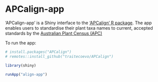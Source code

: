 
<!-- README.md is generated from README.Rmd. Please edit that file -->

# APCalign-app

<!-- badges: start -->
<!-- badges: end -->

‘APCalign-app’ is a Shiny interface to the [‘APCalign’ R
package](https://traitecoevo.github.io/APCalign/). The app enables users
to standardise their plant taxa names to current, accepted standards by
the [Australian Plant Census (APC)](Australian%20Plant%20Census%20(APC))

To run the app:

``` r
# install.packages("APCalign")
# remotes::install_github("traitecoevo/APCalign")

library(shiny)

runApp("align-app")
```
